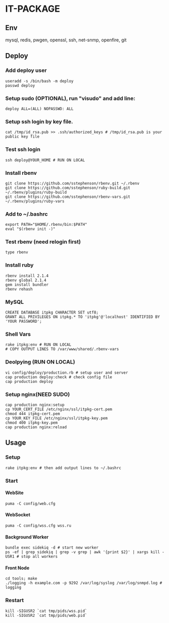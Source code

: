 IT-PACKAGE
=====

## Env
  mysql, redis, pwgen, openssl, ssh, net-snmp, openfire, git

## Deploy
### Add deploy user
    useradd -s /bin/bash -m deploy
    passwd deploy

### Setup sudo (OPTIONAL), run "visudo" and add line:
    deploy ALL=(ALL) NOPASSWD: ALL

### Setup ssh login by key file.
    cat /tmp/id_rsa.pub >> .ssh/authorized_keys # /tmp/id_rsa.pub is your public key file

### Test ssh login
    ssh deploy@YOUR_HOME # RUN ON LOCAL

### Install rbenv
    git clone https://github.com/sstephenson/rbenv.git ~/.rbenv
    git clone https://github.com/sstephenson/ruby-build.git ~/.rbenv/plugins/ruby-build
    git clone https://github.com/sstephenson/rbenv-vars.git ~/.rbenv/plugins/ruby-vars

### Add to ~/.bashrc
    export PATH="$HOME/.rbenv/bin:$PATH"
    eval "$(rbenv init -)"

### Test rbenv (need relogin first)
    type rbenv

### Install ruby
    rbenv install 2.1.4
    rbenv global 2.1.4
    gem install bundler
    rbenv rehash

### MySQL
    CREATE DATABASE itpkg CHARACTER SET utf8;
    GRANT ALL PRIVILEGES ON itpkg.* TO 'itpkg'@'localhost' IDENTIFIED BY 'YOUR PASSWORD';

### Shell Vars
    rake itpkg:env # RUN ON LOCAL
    # COPY OUTPUT LINES TO /var/www/shared/.rbenv-vars

### Deolpying (RUN ON LOCAL)
    vi config/deploy/production.rb # setup user and server
    cap production deploy:check # check config file
    cap production deploy

### Setup nginx(NEED SUDO)
    cap production nginx:setup
    cp YOUR_CERT_FILE /etc/nginx/ssl/itpkg-cert.pem
    chmod 444 itpkg-cert.pem
    cp YOUR_KEY_FILE /etc/nginx/ssl/itpkg-key.pem
    chmod 400 itpkg-key.pem
    cap production nginx:reload

## Usage

### Setup
    rake itpkg:env # then add output lines to ~/.bashrc

### Start

#### WebSite

    puma -C config/web.cfg

#### WebSocket

    puma -C config/wss.cfg wss.ru

#### Background Worker

    bundle exec sidekiq -d # start new worker
    ps -ef | grep sidekiq | grep -v grep | awk '{print $2}' | xargs kill -USR1 # stop all workers

#### Front Node

    cd tools; make
    ./logging -h example.com -p 9292 /var/log/syslog /var/log/snmpd.log # logging

### Restart

    kill -SIGUSR2 `cat tmp/pids/wss.pid`
    kill -SIGUSR2 `cat tmp/pids/web.pid`
